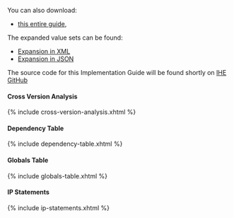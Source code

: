 You can also download:

- [this entire guide](full-ig.zip),

The expanded value sets can be found:

- [Expansion in XML](expansions.xml.zip)
- [Expansion in JSON](expansions.json.zip)

The source code for this Implementation Guide will be found shortly on [IHE GitHub](https://github.com/IHE-Germany/ITI.XDS.VS)

#### Cross Version Analysis

{% include cross-version-analysis.xhtml %}

#### Dependency Table

{% include dependency-table.xhtml %}

#### Globals Table

{% include globals-table.xhtml %}

#### IP Statements

{% include ip-statements.xhtml %}